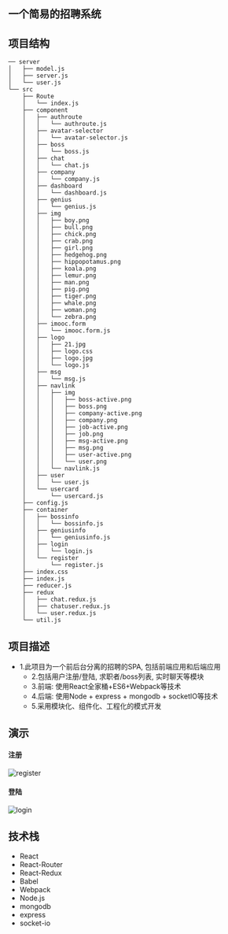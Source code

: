## 一个简易的招聘系统
## 项目结构
```
── server
│   ├── model.js
│   ├── server.js
│   └── user.js
└── src
    ├── Route
    │   └── index.js
    ├── component
    │   ├── authroute
    │   │   └── authroute.js
    │   ├── avatar-selector
    │   │   └── avatar-selector.js
    │   ├── boss
    │   │   └── boss.js
    │   ├── chat
    │   │   └── chat.js
    │   ├── company
    │   │   └── company.js
    │   ├── dashboard
    │   │   └── dashboard.js
    │   ├── genius
    │   │   └── genius.js
    │   ├── img
    │   │   ├── boy.png
    │   │   ├── bull.png
    │   │   ├── chick.png
    │   │   ├── crab.png
    │   │   ├── girl.png
    │   │   ├── hedgehog.png
    │   │   ├── hippopotamus.png
    │   │   ├── koala.png
    │   │   ├── lemur.png
    │   │   ├── man.png
    │   │   ├── pig.png
    │   │   ├── tiger.png
    │   │   ├── whale.png
    │   │   ├── woman.png
    │   │   └── zebra.png
    │   ├── imooc.form
    │   │   └── imooc.form.js
    │   ├── logo
    │   │   ├── 21.jpg
    │   │   ├── logo.css
    │   │   ├── logo.jpg
    │   │   └── logo.js
    │   ├── msg
    │   │   └── msg.js
    │   ├── navlink
    │   │   ├── img
    │   │   │   ├── boss-active.png
    │   │   │   ├── boss.png
    │   │   │   ├── company-active.png
    │   │   │   ├── company.png
    │   │   │   ├── job-active.png
    │   │   │   ├── job.png
    │   │   │   ├── msg-active.png
    │   │   │   ├── msg.png
    │   │   │   ├── user-active.png
    │   │   │   └── user.png
    │   │   └── navlink.js
    │   ├── user
    │   │   └── user.js
    │   └── usercard
    │       └── usercard.js
    ├── config.js
    ├── container
    │   ├── bossinfo
    │   │   └── bossinfo.js
    │   ├── geniusinfo
    │   │   └── geniusinfo.js
    │   ├── login
    │   │   └── login.js
    │   └── register
    │       └── register.js
    ├── index.css
    ├── index.js
    ├── reducer.js
    ├── redux
    │   ├── chat.redux.js
    │   ├── chatuser.redux.js
    │   └── user.redux.js
    └── util.js
```

## 项目描述
  * 1.此项目为一个前后台分离的招聘的SPA, 包括前端应用和后端应用
	* 2.包括用户注册/登陆, 求职者/boss列表, 实时聊天等模块
	* 3.前端: 使用React全家桶+ES6+Webpack等技术
	* 4.后端: 使用Node + express + mongodb + socketIO等技术
	* 5.采用模块化、组件化、工程化的模式开发

## 演示
#### 注册
![register](https://raw.githubusercontent.com/xinglee23/chance-app/master/src/mp4/register.gif)
#### 登陆
![login](https://raw.githubusercontent.com/xinglee23/chance-app/master/src/mp4/login.gif)
## 技术栈
  * React
  * React-Router
  * React-Redux
  * Babel
  * Webpack
  * Node.js
  * mongodb
  * express
  * socket-io
  